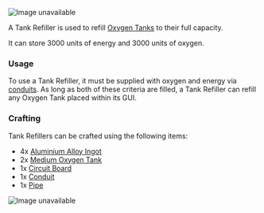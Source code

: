 ![Image unavailable](https://i.imgur.com/klRPmJk.png)

A Tank Refiller is used to refill [Oxygen Tanks](Oxygen-Tank) to their full capacity.

It can store 3000 units of energy and 3000 units of oxygen.

### Usage

To use a Tank Refiller, it must be supplied with oxygen and energy via [conduits](conduit). As long as both of these criteria are filled, a Tank Refiller can refill any Oxygen Tank placed within its GUI.

### Crafting

Tank Refillers can be crafted using the following items:

* 4x [Aluminium Alloy Ingot](Aluminium-Alloy-Ingot)
* 2x [Medium Oxygen Tank](Oxygen-Tank)
* 1x [Circuit Board](Circuit-Board)
* 1x [Conduit](Conduit)
* 1x [Pipe](Pipe)

![Image unavailable](https://i.imgur.com/Yna5aD6.png)